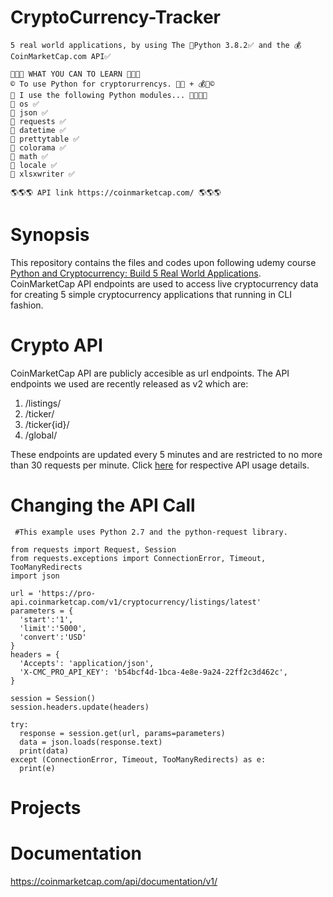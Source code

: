 # CryptoCurrency-Tracker
```
5 real world applications, by using The 🐍Python 3.8.2✅ and the 💰CoinMarketCap.com API✅

📢📢📢 WHAT YOU CAN TO LEARN 📢📢📢
© To use Python for cryptorurrencys. 🐍💯 + 💰💯©
📢 I use the following Python modules... 👨‍💻👨‍🎓
🔵 os ✅
🔵 json ✅
🔵 requests ✅
🔵 datetime ✅
🔵 prettytable ✅
🔵 colorama ✅
🔵 math ✅
🔵 locale ✅
🔵 xlsxwriter ✅

🌎🌎🌎 API link https://coinmarketcap.com/ 🌎🌎🌎
```

# Synopsis
This repository contains the files and codes upon following udemy course [Python and Cryptocurrency: Build 5 Real World Applications](https://www.udemy.com/coinmarketcap/).
CoinMarketCap API endpoints are used to access live cryptocurrency data for creating 5 simple cryptocurrency applications that running in CLI fashion.

# Crypto API
CoinMarketCap API are publicly accesible as url endpoints. The API endpoints we used are recently released as v2 which are:
1. /listings/
2. /ticker/
3. /ticker{id}/
4. /global/

These endpoints are updated every 5 minutes and are restricted to no more than 30 requests per minute. Click [here](https://coinmarketcap.com/api/) for respective API usage details.

# Changing the API Call
```
 #This example uses Python 2.7 and the python-request library.

from requests import Request, Session
from requests.exceptions import ConnectionError, Timeout, TooManyRedirects
import json

url = 'https://pro-api.coinmarketcap.com/v1/cryptocurrency/listings/latest'
parameters = {
  'start':'1',
  'limit':'5000',
  'convert':'USD'
}
headers = {
  'Accepts': 'application/json',
  'X-CMC_PRO_API_KEY': 'b54bcf4d-1bca-4e8e-9a24-22ff2c3d462c',
}

session = Session()
session.headers.update(headers)

try:
  response = session.get(url, params=parameters)
  data = json.loads(response.text)
  print(data)
except (ConnectionError, Timeout, TooManyRedirects) as e:
  print(e)
```
# Projects


# Documentation
https://coinmarketcap.com/api/documentation/v1/
